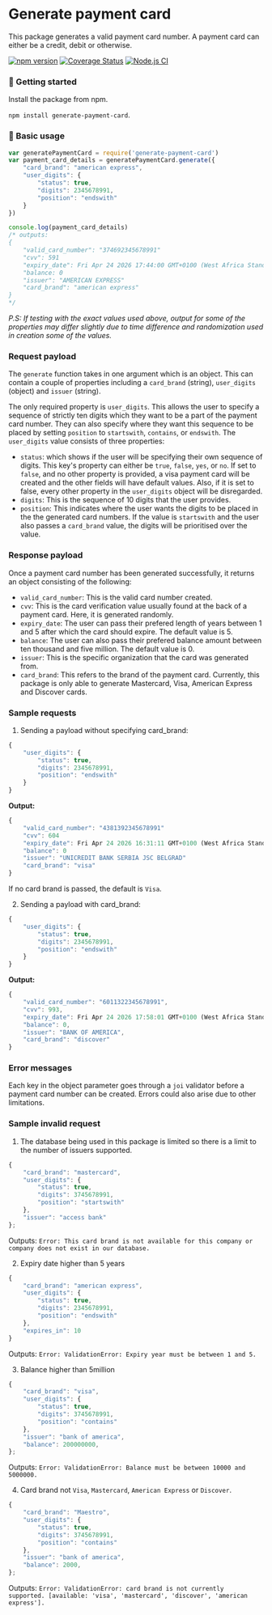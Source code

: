 # Generate payment card
This package generates a valid payment card number. A payment card can either be a credit, debit or otherwise.

[![npm version](https://badge.fury.io/js/generate-payment-card.svg)](https://badge.fury.io/js/generate-payment-card) [![Coverage Status](https://coveralls.io/repos/github/Fiyin-Anne/generate-payment-card/badge.svg?branch=main)](https://coveralls.io/github/Fiyin-Anne/generate-payment-card?branch=main) [![Node.js CI](https://github.com/Fiyin-Anne/generate-payment-card/actions/workflows/node.js.yml/badge.svg)](https://github.com/Fiyin-Anne/generate-payment-card/actions/workflows/node.js.yml)


### 🚀 Getting started
Install the package from npm.

`npm install generate-payment-card`.

### 🧰 Basic usage
```javascript
var generatePaymentCard = require('generate-payment-card')
var payment_card_details = generatePaymentCard.generate({
    "card_brand": "american express",
    "user_digits": {
        "status": true,
        "digits": 2345678991,
        "position": "endswith"
    }
})

console.log(payment_card_details)
/* outputs: 
{
    "valid_card_number": "374692345678991"
    "cvv": 591
    "expiry_date": Fri Apr 24 2026 17:44:00 GMT+0100 (West Africa Standard Time)
    "balance: 0
    "issuer": "AMERICAN EXPRESS"
    "card_brand": "american express"
}
*/
```
_P.S: If testing with the exact values used above, output for some of the properties may differ slightly due to time difference and randomization used in creation some of the values._

### Request payload

The `generate` function takes in one argument which is an object. This can contain a couple of properties including a `card_brand` (string), `user_digits` (object) and `issuer` (string). 

The only required property is `user_digits`. This allows the user to specify a sequence of strictly ten digits which they want to be a part of the payment card number. They can also specify where they want this sequence to be placed by setting `position` to `startswith`, `contains`, or `endswith`. The `user_digits` value consists of three properties:
- `status`: which shows if the user will be specifying their own sequence of digits. This key's property can either be `true`, `false`, `yes`, or `no`. If set to `false`, and no other property is provided, a visa payment card will be created and the other fields will have default values. Also, if it is set to false, every other property in the `user_digits` object will be disregarded.
- `digits`: This is the sequence of 10 digits that the user provides.
- `position`: This indicates where the user wants the digits to be placed in the the generated card numbers. If the value is `startswith` and the user also passes a `card_brand` value, the digits will be prioritised over the value. 

### Response payload

Once a payment card number has been generated successfully, it returns an object consisting of the following:

- `valid_card_number`: This is the valid card number created.
- `cvv`: This is the card verification value usually found at the back of a payment card. Here, it is generated randomly.
- `expiry_date`: The user can pass their prefered length of years between 1 and 5 after which the card should expire. The default value is 5.
- `balance`: The user can also pass their prefered balance amount between ten thousand and five million. The default value is 0.
- `issuer`: This is the specific organization that the card was generated from.
- `card_brand`: This refers to the brand of the payment card. Currently, this package is only able to generate Mastercard, Visa, American Express and Discover cards.


### Sample requests
1. Sending a payload without specifying card_brand:
```javascript
{
    "user_digits": {
        "status": true,
        "digits": 2345678991,
        "position": "endswith"
    }
}
```

**Output:**
```javascript
{
    "valid_card_number": "4381392345678991"
    "cvv": 604
    "expiry_date": Fri Apr 24 2026 16:31:11 GMT+0100 (West Africa Standard Time)
    "balance": 0
    "issuer": "UNICREDIT BANK SERBIA JSC BELGRAD"
    "card_brand": "visa"
}
```
If no card brand is passed, the default is `Visa`.

2. Sending a payload with card_brand:
```javascript
{
    "user_digits": {
        "status": true,
        "digits": 2345678991,
        "position": "endswith"
    }
}
```

**Output:**
```javascript
{
    "valid_card_number": "6011322345678991",
    "cvv": 993,
    "expiry_date": Fri Apr 24 2026 17:58:01 GMT+0100 (West Africa Standard Time),
    "balance": 0,
    "issuer": "BANK OF AMERICA",
    "card_brand": "discover"
}
```

### Error messages
Each key in the object parameter goes through a `joi` validator before a payment card number can be created. Errors could also arise due to other limitations.

### Sample invalid request
1. The database being used in this package is limited so there is a limit to the number of issuers supported.

```javascript
{
    "card_brand": "mastercard",
    "user_digits": {
        "status": true,
        "digits": 3745678991,
        "position": "startswith"
    },
    "issuer": "access bank"
};
```

Outputs:
`Error: This card brand is not available for this company or company does not exist in our database.`

2. Expiry date higher than 5 years
```javascript
{
    "card_brand": "american express",
    "user_digits": {
        "status": true,
        "digits": 2345678991,
        "position": "endswith"
    },
    "expires_in": 10
}
```
Outputs: `Error: ValidationError: Expiry year must be between 1 and 5.`

3. Balance higher than 5million
```javascript
{
    "card_brand": "visa",
    "user_digits": {
        "status": true,
        "digits": 3745678991,
        "position": "contains"
    },
    "issuer": "bank of america",
    "balance": 200000000,
};
```
Outputs: `Error: ValidationError: Balance must be between 10000 and 5000000.`

4. Card brand not `Visa`, `Mastercard`, `American Express` or `Discover`.
```js
{
    "card_brand": "Maestro",
    "user_digits": {
        "status": true,
        "digits": 3745678991,
        "position": "contains"
    },
    "issuer": "bank of america",
    "balance": 2000,
};
```
Outputs: `Error: ValidationError: card brand is not currently supported. [available: 'visa', 'mastercard', 'discover', 'american express'].
`